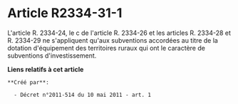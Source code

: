 # Article R2334-31-1

L'article R. 2334-24, le c de l'article R. 2334-26 et les articles R. 2334-28 et R. 2334-29 ne s'appliquent qu'aux
subventions accordées au titre de la dotation d'équipement des territoires ruraux qui ont le caractère de subventions
d'investissement.

**Liens relatifs à cet article**

	**Créé par**:

	  - Décret n°2011-514 du 10 mai 2011 - art. 1
